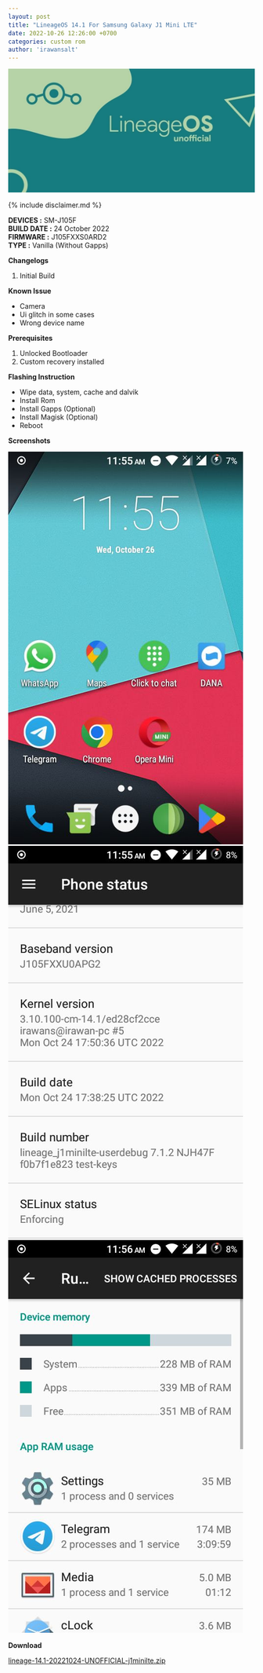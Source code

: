 ```yaml
---
layout: post
title: "LineageOS 14.1 For Samsung Galaxy J1 Mini LTE"
date: 2022-10-26 12:26:00 +0700
categories: custom rom
author: 'irawansalt'
---
```

![LineageOS Banner](/assets/images/banner/lineageos.jpeg)

{% include disclaimer.md %}

**DEVICES :** SM-J105F<br>
**BUILD DATE :** 24 October 2022<br>
**FIRMWARE :** J105FXXS0ARD2<br>
**TYPE :** Vanilla (Without Gapps)

**Changelogs**
<ol>
    <li>Initial Build</li>
</ol>

**Known Issue**
<ul>
    <li>Camera</li>
    <li>Ui glitch in some cases</li>
    <li>Wrong device name</li>
</ul>

**Prerequisites**
<ol>
    <li>Unlocked Bootloader</li>
    <li>Custom recovery installed</li>
</ol>

**Flashing Instruction**
<ul>
    <li>Wipe data, system, cache and dalvik</li>
    <li>Install Rom</li>
    <li>Install Gapps (Optional)</li>
    <li>Install Magisk (Optional)</li>
    <li>Reboot</li>
</ul>

**Screenshots**

![Home Screen](/assets/images/screenshots/2022/August/24/lineageos_j105f_1.jpg)
![About Phone](/assets/images/screenshots/2022/August/24/lineageos_j105f_2.jpg)
![Running Services](/assets/images/screenshots/2022/August/24/lineageos_j105f_3.jpg)


**Download**

[lineage-14.1-20221024-UNOFFICIAL-j1minilte.zip][rom-links]


[rom-links]: https://khaddavi.net/RNx77

